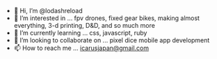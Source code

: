 - 👋 Hi, I’m @lodashreload
- 👀 I’m interested in ... fpv drones, fixed gear bikes, making almost everything, 3-d printing, D&D, and so much more
- 🌱 I’m currently learning ... css, javascript, ruby
- 💞️ I’m looking to collaborate on ... pixel dice mobile app development
- 📫 How to reach me ... icarusjapan@gmail.com 

<!---
lodashreload/lodashreload is a ✨ special ✨ repository because its `README.md` (this file) appears on your GitHub profile.
You can click the Preview link to take a look at your changes.
--->
